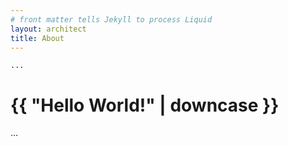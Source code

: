 ```yaml
---
# front matter tells Jekyll to process Liquid
layout: architect
title: About
---
```


    ...
  <h1>{{ "Hello World!" | downcase }}</h1>
  ...
